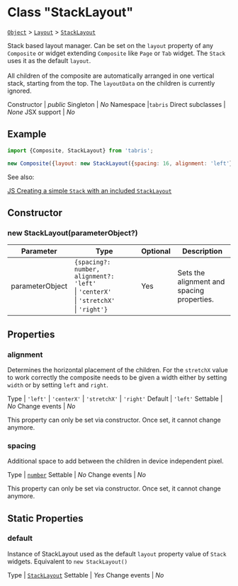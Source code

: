 ---
---
# Class "StackLayout"

<span style="white-space:nowrap;">[`Object`](https://developer.mozilla.org/en-US/docs/Web/JavaScript/Reference/Global_Objects/Object)</span> > <span style="white-space:nowrap;">[`Layout`](Layout.md)</span> > <span style="white-space:nowrap;">[`StackLayout`](StackLayout.md)</span>

Stack based layout manager. Can be set on the `layout` property of any `Composite` or widget extending `Composite` like `Page` or `Tab` widget. The `Stack` uses it as the default `layout`.<br/><br/> All children of the composite are automatically arranged in one vertical stack, starting from the top. The `layoutData` on the children is currently ignored.


Constructor | *public*
Singleton | *No*
Namespace |`tabris`
Direct subclasses | *None*
JSX support | *No*


## Example
```js
import {Composite, StackLayout} from 'tabris';

new Composite({layout: new StackLayout({spacing: 16, alignment: 'left'})});
```

See also:
  
[<span class='language js'>JS</span> Creating a simple `Stack` with an included `StackLayout`](https://playground.tabris.com/?gitref=v3.0.0&snippet=printer.js)

## Constructor

### new StackLayout(parameterObject?)

Parameter|Type|Optional|Description
-|-|-|-
parameterObject | <span style="white-space:nowrap;">`{spacing?: number, alignment?: 'left'` \| `'centerX'` \| `'stretchX'` \| `'right'}`</span> | Yes | Sets the alignment and spacing properties.

## Properties

### alignment


Determines the horizontal placement of the children. For the `stretchX` value to work correctly the composite needs to be given a width either by setting `width` or by setting `left` and `right`.

Type | <span style="white-space:nowrap;">`'left'` \| `'centerX'` \| `'stretchX'` \| `'right'`</span>
Default | `'left'`
Settable | *No*
Change events | *No*




This property can only be set via constructor. Once set, it cannot change anymore.

### spacing


Additional space to add between the children in device independent pixel.

Type | <span style="white-space:nowrap;">[`number`](https://developer.mozilla.org/en-US/docs/Web/JavaScript/Data_structures#Number_type)</span>
Settable | *No*
Change events | *No*




This property can only be set via constructor. Once set, it cannot change anymore.

## Static Properties

### default


Instance of StackLayout used as the default `layout` property value of `Stack` widgets. Equivalent to `new StackLayout()`

Type | <span style="white-space:nowrap;">[`StackLayout`](StackLayout.md)</span>
Settable | *Yes*
Change events | *No*




